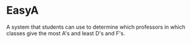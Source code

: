 # EasyA
A system that students can use to determine which professors in which classes give the most A's and least D's and F's.
